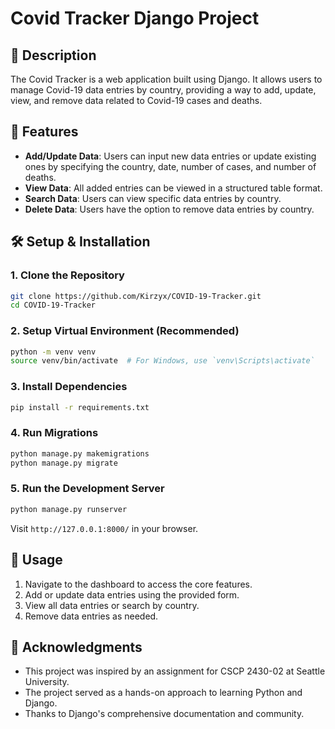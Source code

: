 # Covid Tracker Django Project

## 📌 Description

The Covid Tracker is a web application built using Django. It allows users to manage Covid-19 data entries by country, providing a way to add, update, view, and remove data related to Covid-19 cases and deaths.

## 🚀 Features

- **Add/Update Data**: Users can input new data entries or update existing ones by specifying the country, date, number of cases, and number of deaths.
- **View Data**: All added entries can be viewed in a structured table format.
- **Search Data**: Users can view specific data entries by country.
- **Delete Data**: Users have the option to remove data entries by country.

## 🛠️ Setup & Installation

### 1. Clone the Repository

```bash
git clone https://github.com/Kirzyx/COVID-19-Tracker.git
cd COVID-19-Tracker
```

### 2. Setup Virtual Environment (Recommended)

```bash
python -m venv venv
source venv/bin/activate  # For Windows, use `venv\Scripts\activate`
```

### 3. Install Dependencies

```bash
pip install -r requirements.txt
```

### 4. Run Migrations

```bash
python manage.py makemigrations
python manage.py migrate
```

### 5. Run the Development Server

```bash
python manage.py runserver
```

Visit `http://127.0.0.1:8000/` in your browser.

## 📖 Usage

1. Navigate to the dashboard to access the core features.
2. Add or update data entries using the provided form.
3. View all data entries or search by country.
4. Remove data entries as needed.

## 🙏 Acknowledgments
- This project was inspired by an assignment for CSCP 2430-02 at Seattle University.
- The project served as a hands-on approach to learning Python and Django.
- Thanks to Django's comprehensive documentation and community.
